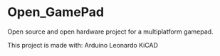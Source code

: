 # Open_GamePad
Open source and open hardware project for a multiplatform gamepad.

This project is made with:
  Arduino Leonardo
  KiCAD
